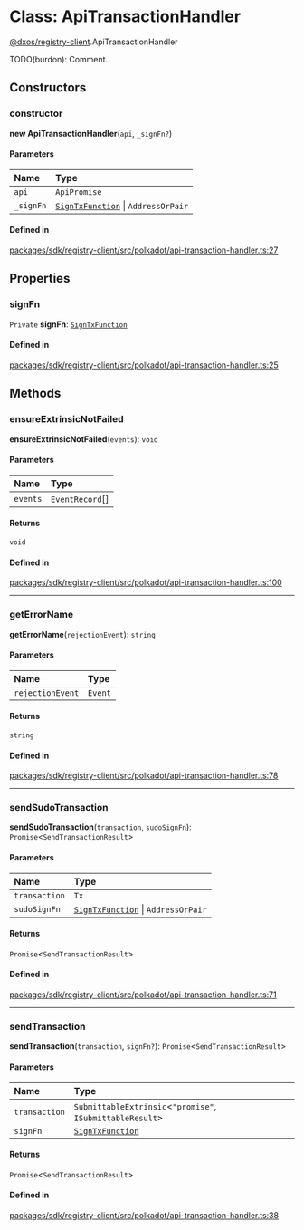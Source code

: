# Class: ApiTransactionHandler

[@dxos/registry-client](../modules/dxos_registry_client.md).ApiTransactionHandler

TODO(burdon): Comment.

## Constructors

### constructor

**new ApiTransactionHandler**(`api`, `_signFn?`)

#### Parameters

| Name | Type |
| :------ | :------ |
| `api` | `ApiPromise` |
| `_signFn` | [`SignTxFunction`](../types/dxos_registry_client.SignTxFunction.md) \| `AddressOrPair` |

#### Defined in

[packages/sdk/registry-client/src/polkadot/api-transaction-handler.ts:27](https://github.com/dxos/dxos/blob/db8188dae/packages/sdk/registry-client/src/polkadot/api-transaction-handler.ts#L27)

## Properties

### signFn

 `Private` **signFn**: [`SignTxFunction`](../types/dxos_registry_client.SignTxFunction.md)

#### Defined in

[packages/sdk/registry-client/src/polkadot/api-transaction-handler.ts:25](https://github.com/dxos/dxos/blob/db8188dae/packages/sdk/registry-client/src/polkadot/api-transaction-handler.ts#L25)

## Methods

### ensureExtrinsicNotFailed

**ensureExtrinsicNotFailed**(`events`): `void`

#### Parameters

| Name | Type |
| :------ | :------ |
| `events` | `EventRecord`[] |

#### Returns

`void`

#### Defined in

[packages/sdk/registry-client/src/polkadot/api-transaction-handler.ts:100](https://github.com/dxos/dxos/blob/db8188dae/packages/sdk/registry-client/src/polkadot/api-transaction-handler.ts#L100)

___

### getErrorName

**getErrorName**(`rejectionEvent`): `string`

#### Parameters

| Name | Type |
| :------ | :------ |
| `rejectionEvent` | `Event` |

#### Returns

`string`

#### Defined in

[packages/sdk/registry-client/src/polkadot/api-transaction-handler.ts:78](https://github.com/dxos/dxos/blob/db8188dae/packages/sdk/registry-client/src/polkadot/api-transaction-handler.ts#L78)

___

### sendSudoTransaction

**sendSudoTransaction**(`transaction`, `sudoSignFn`): `Promise`<`SendTransactionResult`\>

#### Parameters

| Name | Type |
| :------ | :------ |
| `transaction` | `Tx` |
| `sudoSignFn` | [`SignTxFunction`](../types/dxos_registry_client.SignTxFunction.md) \| `AddressOrPair` |

#### Returns

`Promise`<`SendTransactionResult`\>

#### Defined in

[packages/sdk/registry-client/src/polkadot/api-transaction-handler.ts:71](https://github.com/dxos/dxos/blob/db8188dae/packages/sdk/registry-client/src/polkadot/api-transaction-handler.ts#L71)

___

### sendTransaction

**sendTransaction**(`transaction`, `signFn?`): `Promise`<`SendTransactionResult`\>

#### Parameters

| Name | Type |
| :------ | :------ |
| `transaction` | `SubmittableExtrinsic`<``"promise"``, `ISubmittableResult`\> |
| `signFn` | [`SignTxFunction`](../types/dxos_registry_client.SignTxFunction.md) |

#### Returns

`Promise`<`SendTransactionResult`\>

#### Defined in

[packages/sdk/registry-client/src/polkadot/api-transaction-handler.ts:38](https://github.com/dxos/dxos/blob/db8188dae/packages/sdk/registry-client/src/polkadot/api-transaction-handler.ts#L38)
